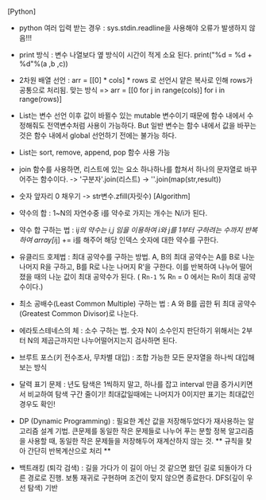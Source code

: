 [Python]
- python 여러 입력 받는 경우 : sys.stdin.readline을 사용해야 오류가 발생하지 않음!!!
- print 방식 : 변수 나열보다 옆 방식이 시간이 적게 소요 된다. print("%d = %d + %d"%(a ,b ,c))
- 2차원 배열 선언 : arr = [[0] * cols] * rows 로 선언시 얕은 복사로 인해 rows가 공통으로 처리됨. 
                   맞는 방식 => arr = [[0 for j in range(cols)] for i in range(rows)]
- List는 변수 선언 이후 값이 바뀔수 있는 mutable 변수이기 때문에 함수 내에서 수정해줘도 전역변수처럼 사용이 가능하다.
  But 일반 변수는 함수 내에서 값을 바꾸는 것은 함수 내에서 global 선언하기 전에는 불가능 하다.
- List는 sort, remove, append, pop 함수 사용 가능
- join 함수를 사용하면, 리스트에 있는 요소 하나하나를 합쳐서 하나의 문자열로 바꾸어주는 함수이다. -> '구분자'.join(리스트) -> ''.join(map(str,result))
- 숫자 앞자리 0 채우기 -> str변수.zfill(자릿수)
[Algorithm]
- 약수의 합 : 1~N의 자연수중 i를 약수로 가지는 개수는 N/i가 된다.
- 약수 합 구하는 법 : i*j의 약수는 i,j 임을 이용하여 i와 j를 1부터 구하려는 수까지 반복하여 array[i*j] += i를 해주어 해당 인덱스 숫자에 대한 약수를 구한다.
- 유클리드 호제법 : 최대 공약수를 구하는 방법. A, B의 최대 공약수는 A를 B로 나눈 나머지 R을 구하고, B를 R로 나눈 나머지 R'을 구한다. 이를 반복하여 나누어 떨어졌을 때의 나눈 값이 최대 공약수가 된다. ( R`n-1` % R`n` = 0 에서는 R`n`이 최대 공약수이다.)
- 최소 공배수(Least Common Multiple) 구하는 법 : A 와 B를 곱한 뒤 최대 공약수(Greatest Common Divisor)로 나눈다.
- 에라토스테네스의 체 : 소수 구하는 법. 숫자 N이 소수인지 판단하기 위해서는 2부터 N의 제곱근까지만 나누어떨어지는지 검사하면 된다.
- 브루트 포스(키 전수조사, 무차별 대입) : 조합 가능한 모든 문자열을 하나씩 대입해 보는 방식

- 달력 표기 문제 : 년도 탐색은 1씩하지 말고, 하나를 잡고 interval 만큼 증가시키면서 비교하여 탐색 구간 줄이기! 최대값일때에는 나머지가 0이지만 표기는 최대값인 경우도 확인!

- DP (Dynamic Programming) : 필요한 계산 값을 저장해두었다가 재사용하는 알고리즘 설계 기법. 큰문제를 동일한 작은 문제들로 나누어 푸는 분할 정복 알고리즘을 사용할 때, 동일한 작은 문제들을 저장해두어 재계산하지 않는 것. ** 규칙을 찾아 간단히 반복계산으로 처리 **

- 백트래킹 (퇴각 검색) : 길을 가다가 이 길이 아닌 것 같으면 왔던 길로 되돌아가 다른 경로로 진행. 보통 재귀로 구현하며 조건이 맞지 않으면 종료한다. DFS(깊이 우선 탐색) 기반
